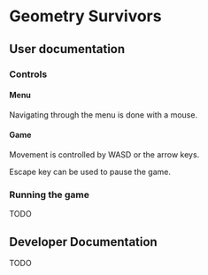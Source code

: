 # Geometry Survivors

## User documentation

### Controls

#### Menu

Navigating through the menu is done with a mouse.

#### Game

Movement is controlled by WASD or the arrow keys.

Escape key can be used to pause the game.

### Running the game

TODO

## Developer Documentation

TODO
